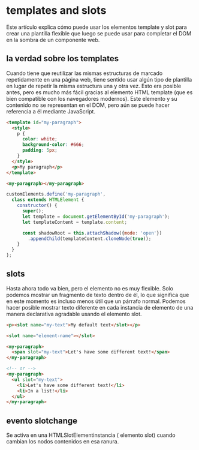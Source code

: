# templates and slots

Este artículo explica cómo puede usar los elementos template y slot para crear una plantilla flexible que luego se puede usar para completar el DOM en la sombra de un componente web.

## la verdad sobre los templates

Cuando tiene que reutilizar las mismas estructuras de marcado repetidamente en una página web, tiene sentido usar algún tipo de plantilla en lugar de repetir la misma estructura una y otra vez. Esto era posible antes, pero es mucho más fácil gracias al elemento HTML template (que es bien compatible con los navegadores modernos). Este elemento y su contenido no se representan en el DOM, pero aún se puede hacer referencia a él mediante JavaScript.

``` html
<template id="my-paragraph">
  <style>
    p {
      color: white;
      background-color: #666;
      padding: 5px;
    }
  </style>
  <p>My paragraph</p>
</template>

<my-paragraph></my-paragraph>
```

``` js
customElements.define('my-paragraph',
  class extends HTMLElement {
    constructor() {
      super();
      let template = document.getElementById('my-paragraph');
      let templateContent = template.content;

      const shadowRoot = this.attachShadow({mode: 'open'})
        .appendChild(templateContent.cloneNode(true));
    }
  }
);
```

## slots

Hasta ahora todo va bien, pero el elemento no es muy flexible. Solo podemos mostrar un fragmento de texto dentro de él, lo que significa que en este momento es incluso menos útil que un párrafo normal. Podemos hacer posible mostrar texto diferente en cada instancia de elemento de una manera declarativa agradable usando el elemento slot.

``` html
<p><slot name="my-text">My default text</slot></p>
```

``` html
<slot name="element-name"></slot>

<my-paragraph>
  <span slot="my-text">Let's have some different text!</span>
</my-paragraph>

<!-- or -->
<my-paragraph>
  <ul slot="my-text">
    <li>Let's have some different text!</li>
    <li>In a list!</li>
  </ul>
</my-paragraph>
```

## evento slotchange

Se activa en una HTMLSlotElementinstancia ( elemento slot) cuando cambian los nodos contenidos en esa ranura.